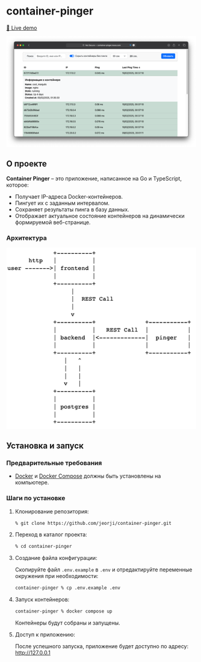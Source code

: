 # container-pinger

[🔗 Live demo](http://container-pinger.mooo.com)

![Скриншот](./readme/screenshot-1.png)

## О проекте

**Container Pinger** – это приложение, написанное на Go и TypeScript, которое:
- Получает IP-адреса Docker-контейнеров.
- Пингует их с заданным интервалом.
- Сохраняет результаты пинга в базу данных.
- Отображает актуальное состояние контейнеров на динамически формируемой веб-странице.

### Архитектура

![Архитектура](./readme/architecture.png)

## Установка и запуск

### Предварительные требования

- [Docker](https://www.docker.com/) и [Docker Compose](https://docs.docker.com/compose/) должны быть установлены на компьютере.

### Шаги по установке

1. Клонирование репозитория:

   ```bash
   % git clone https://github.com/jeorji/container-pinger.git
   ```

2. Переход в каталог проекта:

   ```bash
   % cd container-pinger
   ```

3. Создание файла конфигурации:

   Скопируйте файл `.env.example` в `.env` и отредактируйте переменные окружения при необходимости:

   ```bash
   container-pinger % cp .env.example .env
   ```

4. Запуск контейнеров:

   ```bash
   container-pinger % docker compose up
   ```

   Контейнеры будут собраны и запущены.

5. Доступ к приложению:

   После успешного запуска, приложение будет доступно по адресу: http://127.0.0.1
